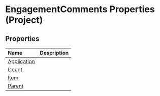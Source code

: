 
# EngagementComments Properties (Project)

## Properties



|**Name**|**Description**|
|:-----|:-----|
|[Application](12894229-3a2c-2b1b-2d31-39da1fc3b443.md)||
|[Count](8767e8f8-7e89-5644-a53a-5d28e34dc75d.md)||
|[Item](04bdc594-4bc4-0d5a-354d-e53c5dacdb5a.md)||
|[Parent](5d8aec1a-c197-5bf1-4461-b580bd8dd5a8.md)||
